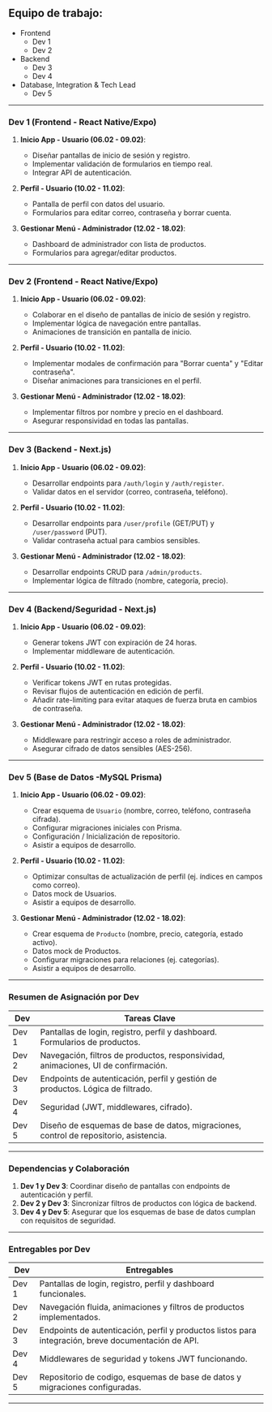 ## Equipo de trabajo:

- Frontend
  - Dev 1
  - Dev 2
- Backend
  - Dev 3
  - Dev 4
- Database, Integration & Tech Lead
  - Dev 5

---

### **Dev 1 (Frontend - React Native/Expo)**

1. **Inicio App - Usuario (06.02 - 09.02)**:

   - Diseñar pantallas de inicio de sesión y registro.
   - Implementar validación de formularios en tiempo real.
   - Integrar API de autenticación.

2. **Perfil - Usuario (10.02 - 11.02)**:

   - Pantalla de perfil con datos del usuario.
   - Formularios para editar correo, contraseña y borrar cuenta.

3. **Gestionar Menú - Administrador (12.02 - 18.02)**:
   - Dashboard de administrador con lista de productos.
   - Formularios para agregar/editar productos.

---

### **Dev 2 (Frontend - React Native/Expo)**

1. **Inicio App - Usuario (06.02 - 09.02)**:

   - Colaborar en el diseño de pantallas de inicio de sesión y registro.
   - Implementar lógica de navegación entre pantallas.
   - Animaciones de transición en pantalla de inicio.

2. **Perfil - Usuario (10.02 - 11.02)**:

   - Implementar modales de confirmación para "Borrar cuenta" y "Editar contraseña".
   - Diseñar animaciones para transiciones en el perfil.

3. **Gestionar Menú - Administrador (12.02 - 18.02)**:
   - Implementar filtros por nombre y precio en el dashboard.
   - Asegurar responsividad en todas las pantallas.

---

### **Dev 3 (Backend - Next.js)**

1. **Inicio App - Usuario (06.02 - 09.02)**:

   - Desarrollar endpoints para `/auth/login` y `/auth/register`.
   - Validar datos en el servidor (correo, contraseña, teléfono).

2. **Perfil - Usuario (10.02 - 11.02)**:

   - Desarrollar endpoints para `/user/profile` (GET/PUT) y `/user/password` (PUT).
   - Validar contraseña actual para cambios sensibles.

3. **Gestionar Menú - Administrador (12.02 - 18.02)**:
   - Desarrollar endpoints CRUD para `/admin/products`.
   - Implementar lógica de filtrado (nombre, categoría, precio).

---

### **Dev 4 (Backend/Seguridad - Next.js)**

1. **Inicio App - Usuario (06.02 - 09.02)**:

   - Generar tokens JWT con expiración de 24 horas.
   - Implementar middleware de autenticación.

2. **Perfil - Usuario (10.02 - 11.02)**:

   - Verificar tokens JWT en rutas protegidas.
   - Revisar flujos de autenticación en edición de perfil.
   - Añadir rate-limiting para evitar ataques de fuerza bruta en cambios de contraseña.

3. **Gestionar Menú - Administrador (12.02 - 18.02)**:
   - Middleware para restringir acceso a roles de administrador.
   - Asegurar cifrado de datos sensibles (AES-256).

---

### **Dev 5 (Base de Datos -MySQL Prisma)**

1. **Inicio App - Usuario (06.02 - 09.02)**:

   - Crear esquema de `Usuario` (nombre, correo, teléfono, contraseña cifrada).
   - Configurar migraciones iniciales con Prisma.
   - Configuración / Inicialización de repositorio.
   - Asistir a equipos de desarrollo.

2. **Perfil - Usuario (10.02 - 11.02)**:

   - Optimizar consultas de actualización de perfil (ej. índices en campos como correo).
   - Datos mock de Usuarios.
   - Asistir a equipos de desarrollo.

3. **Gestionar Menú - Administrador (12.02 - 18.02)**:
   - Crear esquema de `Producto` (nombre, precio, categoría, estado activo).
   - Datos mock de Productos.
   - Configurar migraciones para relaciones (ej. categorías).
   - Asistir a equipos de desarrollo.

---

### **Resumen de Asignación por Dev**

| **Dev** | **Tareas Clave**                                                                      |
| ------- | ------------------------------------------------------------------------------------- |
| Dev 1   | Pantallas de login, registro, perfil y dashboard. Formularios de productos.           |
| Dev 2   | Navegación, filtros de productos, responsividad, animaciones, UI de confirmación.     |
| Dev 3   | Endpoints de autenticación, perfil y gestión de productos. Lógica de filtrado.        |
| Dev 4   | Seguridad (JWT, middlewares, cifrado).                                                |
| Dev 5   | Diseño de esquemas de base de datos, migraciones, control de repositorio, asistencia. |

---

### **Dependencias y Colaboración**

1. **Dev 1 y Dev 3**: Coordinar diseño de pantallas con endpoints de autenticación y perfil.
2. **Dev 2 y Dev 3**: Sincronizar filtros de productos con lógica de backend.
3. **Dev 4 y Dev 5**: Asegurar que los esquemas de base de datos cumplan con requisitos de seguridad.

---

### **Entregables por Dev**

| **Dev** | **Entregables**                                                                                     |
| ------- | --------------------------------------------------------------------------------------------------- |
| Dev 1   | Pantallas de login, registro, perfil y dashboard funcionales.                                       |
| Dev 2   | Navegación fluida, animaciones y filtros de productos implementados.                                |
| Dev 3   | Endpoints de autenticación, perfil y productos listos para integración, breve documentación de API. |
| Dev 4   | Middlewares de seguridad y tokens JWT funcionando.                                                  |
| Dev 5   | Repositorio de codigo, esquemas de base de datos y migraciones configuradas.                        |

---
